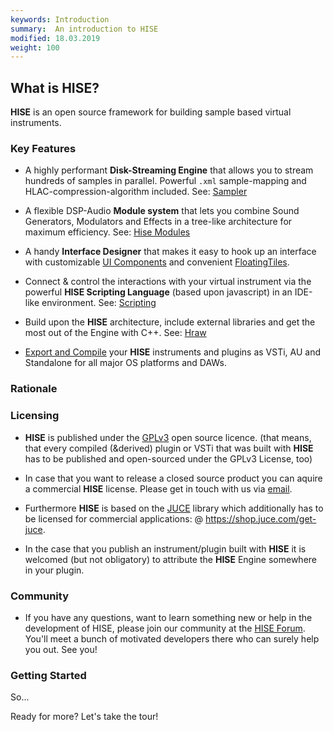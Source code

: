 ```yaml
---
keywords: Introduction
summary:  An introduction to HISE
modified: 18.03.2019
weight: 100
---
```


## What is HISE?

**HISE** is an open source framework for building sample based virtual instruments. 

### Key Features
- A highly performant **Disk-Streaming Engine** that allows you to stream hundreds of samples in parallel. Powerful `.xml` sample-mapping and HLAC-compression-algorithm included. See: [Sampler](/hise-modules/sound-generators/list/streamingsampler)

- A flexible DSP-Audio **Module system** that lets you combine Sound Generators, Modulators and Effects in a tree-like architecture for maximum efficiency. See: [Hise Modules](/hise-modules)

- A handy **Interface Designer** that makes it easy to hook up an interface with customizable [UI Components](/ui-components/plugin-components) and convenient [FloatingTiles](/ui-components/floating-tiles/plugin).

- Connect & control the interactions with your virtual instrument via the powerful **HISE Scripting Language** (based upon javascript) in an IDE-like environment. See: [Scripting](/scripting) 

- Build upon the **HISE** architecture, include external libraries and get the most out of the Engine with C++. See: [Hraw](/hraw)

- [Export and Compile](glossary/) your **HISE** instruments and plugins as VSTi, AU and Standalone for all major OS platforms and DAWs. 


### Rationale


### Licensing
- **HISE** is published under the [GPLv3](http://www.gnu.org/licenses/gpl-3.0) open source licence. 
  (that means, that every compiled (&derived) plugin or VSTi that was built with **HISE** has to be published and open-sourced under the GPLv3 License, too)

- In case that you want to release a closed source product you can aquire a commercial **HISE** license. Please get in touch with us via [email](mailto:info@hise.audio).
  
- Furthermore **HISE** is based on the [JUCE](http://www.juce.com) library which additionally has to be licensed for commercial applications: @ https://shop.juce.com/get-juce. 
  
- In the case that you publish an instrument/plugin built with **HISE**  it is welcomed (but not obligatory) to attribute the **HISE** Engine somewhere in your plugin.


### Community
  - If you have any questions, want to learn something new or help in the development of HISE, please join our community at the [HISE Forum](https://forum.hise.audio/). You'll meet a bunch of motivated developers there who can surely help you out. See you!



### Getting Started

So...

Ready for more? Let's take the tour! 

